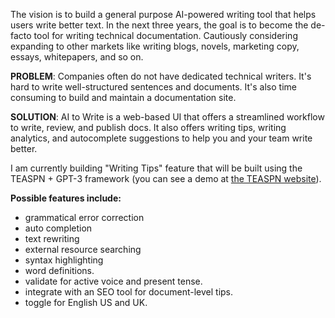 The vision is to build a general purpose AI-powered writing tool that helps users write better text. In the next three years, the goal is to become the de-facto tool for writing technical documentation. Cautiously considering expanding to other markets like writing blogs, novels, marketing copy, essays, whitepapers, and so on.

**PROBLEM**:
Companies often do not have dedicated technical writers. It's hard to write well-structured sentences and documents. It's also time consuming to build and maintain a documentation site.

**SOLUTION**:
AI to Write is a web-based UI that offers a streamlined workflow to write, review, and publish docs. It also offers writing tips, writing analytics, and autocomplete suggestions to help you and your team write better.

I am currently building "Writing Tips" feature that will be built using the TEASPN + GPT-3 framework (you can see a demo at [the TEASPN website](https://www.teaspn.org/demo)).

**Possible features include:**
- grammatical error correction
- auto completion
- text rewriting
- external resource searching
- syntax highlighting
- word definitions.
- validate for active voice and present tense.
- integrate with an SEO tool for document-level tips.
- toggle for English US and UK.

